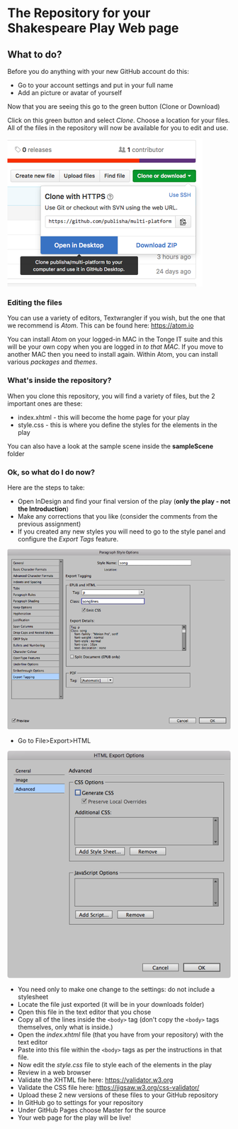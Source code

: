 # The Repository for your Shakespeare Play Web page
## What to do?

Before you do anything with your new GitHub account do this:

- Go to your account settings and put in your full name
- Add an picture or avatar of yourself

Now that you are seeing this go to the green button (Clone or Download)

Click on this green button and select _Clone_. Choose a location for your files. All of the files in the repository will now be available for you to edit and use.

![Clone from GitHub](images/2017/01/clonefromGITHUB.png)

### Editing the files
You can use a variety of editors, Textwrangler if you wish, but the one that we recommend is _Atom_. This can be found here: https://atom.io

You can install Atom on your logged-in MAC in the Tonge IT suite and this will be your own copy when you are logged in _to that MAC_. If you move to another MAC then you need to install again. Within Atom, you can install various _packages_ and _themes_.

### What's inside the repository?
When you clone this repository, you will find a variety of files, but the 2 important ones are these:

- index.xhtml - this will become the home page for your play
- style.css -  this is where you define the styles for the elements in the play

You can also have a look at the sample scene inside the **sampleScene** folder

### Ok, so what do I do now?
Here are the steps to take:

- Open InDesign and find your final version of the play (**only the play - not the Introduction**)
- Make any corrections that you like (consider the comments from the previous assignment)
- If you created any new styles you will need to go to the style panel and configure the _Export Tags_ feature.

![Export Tagging](images/2017/01/export_tagging.png)

- Go to File>Export>HTML

![Turn off Generate CSS in the Export Options](images/2017/01/noCSS_inExportHTML.png)

- You need only to make one change to the settings: do not include a stylesheet
- Locate the file just exported (it will be in your downloads folder)
- Open this file in the text editor that you chose
- Copy all of the lines inside the `<body>` tag (don't copy the `<body>` tags themselves, only what is inside.)
- Open the _index.xhtml_ file (that you have from your repository) with the text editor
- Paste into this file within the `<body>` tags as per the instructions in that file.
- Now edit the _style.css_ file to style each of the elements in the play
- Review in a web browser
- Validate the XHTML file here: https://validator.w3.org
- Validate the CSS file here: https://jigsaw.w3.org/css-validator/
- Upload these 2 new versions of these files to your GitHub repository
- In GitHub go to settings for your repository
- Under GitHub Pages choose Master for the source
- Your web page for the play will be live!
